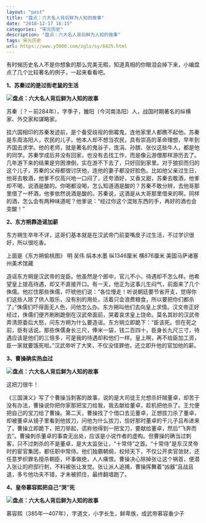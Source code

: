 ```yaml
---
layout: "post"
title: "盘点：六大名人背后鲜为人知的故事"
date: "2018-12-17 16:15"
categories: "宋元历史"
description: "盘点：六大名人背后鲜为人知的故事"
tags: 宋元历史
url: https://www.y5000.com/zgls/sy/8425.html
---
```






有时候历史名人不是你想象的那么完美无暇，知道真相的你眼泪会掉下来，小编盘点了几个比较著名的例子，一起来看看吧。

**1、苏秦过的是过街老鼠的生活**

**![盘点：六大名人背后鲜为人知的故事](/uploads/allimg/161227/6-16122G43032Y8.JPG)**

苏秦（？－前284年），字季子，雒阳（今河南洛阳）人，战国时期著名的纵横家、外交家和谋略家。

挂六国相印的苏秦发迹前，是个备受歧视的倒霉鬼，连他家里人都瞧不起他。苏秦是东周洛阳人，农民的儿子。他本人却不想当农民，具有崇高的革命理想，早年到齐国去求学。他的老师，就是著名的鬼谷子，庞涓、孙膑、张仪这些牛人，都是他的同学。苏秦学成后并没有回家，也没有去找工作，而是像云游僧那样游历去了。几年游下来的结果是穷困潦倒，实在游不下去了，只好回到家里。对于狼狈而归的这个儿子，苏秦的父母都很讨厌他，连他的妻子都没好脸色。比如他父亲过生日，他哥去敬酒，他爹不仅高兴地一口闷了，还夸酒好，又香又甜，苏秦去敬酒，他爹却不喝，说酒是酸的。你喝都没喝，怎么知道酒是酸的？苏秦不敢分辨，去他哥那里借了一杯酒，他爹依然说酒是酸的。苏秦说，这酒是从大哥那里借来的啊，同样的酒，怎么会有两种味道呢？他爹说：“经过你这个混账东西的手，再好的酒也会变酸！”

**2、东方朔靠造谣加薪**

东方朔生卒年不详，这哥们基本就是在汉武帝门前耍嘴皮子过生活，不过学识很好，所以很吃香。

上面是《东方朔偷桃图》 明 吴伟 绢本水墨 纵1346厘米 横876厘米 美国马萨诸塞州美术馆藏

造谣东方朔是汉武帝的宠臣。他虽然是个郎中，官儿不小，待遇却不怎么样。他希望皇上提高待遇，却又不直接开口。有一天，他正为这事儿生闷气，前面来了几个侏儒。他拦住那些侏儒，吓唬他们说：“各位慢走！听说朝廷要节省开支，觉得你们这些人除了供人取乐，没有别的用处，活着只会浪费粮食，所以要把你们都杀了。”侏儒们吓得面无人色，问他怎么办。东方朔叫他们去向皇上求情。汉文帝正好经过，侏儒们便齐刷刷跪倒在汉武帝面前，哭着哀求皇上饶命。莫名其妙的汉武帝弄清原委后大怒，问东方朔为什么要造谣。东方朔立即跪下：“臣该死。但在死之前，臣有话说。那些侏儒身长三尺，俸米一袋，钱二百四十，臣身长九尺三寸，待遇应该是他们的三倍多，可是我的待遇却和他们一样。皇上啊，再不给臣加工资，臣一家就要饿死啦。”汉武帝听了大笑，不仅没怪罪他，还立即升他的官加他的薪。

**3、曹操确实热血过**

**![盘点：六大名人背后鲜为人知的故事](/uploads/allimg/161227/6-16122G4304D26.JPG)**

这把刀很牛！

《三国演义》写了个曹操当刺客的故事，说的是大司徒王允想杀奸贼董卓，却苦于没有办法，曹操说你把你家那把宝刀给我，我去献给董卓，趁机把他杀了。王允便把自己的宝刀给了曹操。第二天，曹操找了个借口去见董卓，正想拔刀杀了董卓，却被董卓从镜子里看到他拔刀，问他为什么拔刀，恰好那时董卓的干儿子吕布进来了，曹操立即跪下，把刀举起，谎称他得到一把宝刀，要献给董卓，然后“飞奔而去”。曹操刺杀董卓的事查无出处，应该是小说作者的虚构。但曹操的确当过刺客，只不过刺杀的不是董卓，是大太监张让，“十常侍”之首。“十常侍”是东汉灵帝时的宦官集团，都任职中常侍。他们独霸朝纲，权倾天下，不仅公开卖官敛财，还任意罗织罪名擅杀朝臣，坏事做绝，人人痛恨。曹操决心除掉张让这个祸首，便潜入张让的府邸行刺，不料被张让发觉。张让派人追捕，曹操挥舞着“凶器”且战且退，多亏他功夫不错，才未被抓住，最终翻墙跑了。

**4、皇帝慕容熙把自己“哭”死**

**![盘点：六大名人背后鲜为人知的故事](/uploads/allimg/161227/6-16122G43100120.JPG)**

慕容熙（385年—407年），字道文，小字长生，鲜卑族，成武帝慕容垂少子
